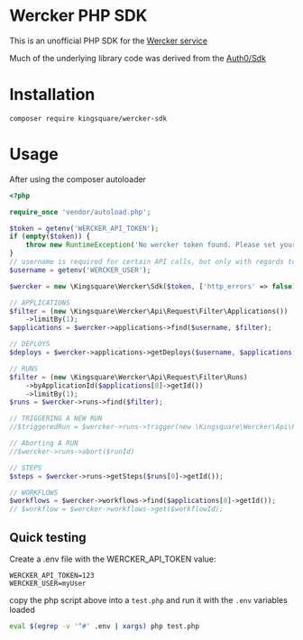 # Wercker PHP SDK

This is an unofficial PHP SDK for the [Wercker service](https:www.wercker.com)

Much of the underlying library code was derived from the [Auth0/Sdk](https://github.com/auth0/auth0-PHP)

# Installation

``` composer require kingsquare/wercker-sdk ```

# Usage

After using the composer autoloader

```php
<?php

require_once 'vendor/autoload.php';

$token = getenv('WERCKER_API_TOKEN');
if (empty($token)) {
    throw new RuntimeException('No wercker token found. Please set your token as provided by Wercker (see https:devcenter.wercker.com/development/api/authentication/');
}
// username is required for certain API calls, but only with regards to the applications endpoint
$username = getenv('WERCKER_USER');

$wercker = new \Kingsquare\Wercker\Sdk($token, ['http_errors' => false]);

// APPLICATIONS
$filter = (new \Kingsquare\Wercker\Api\Request\Filter\Applications())
    ->limitBy(1);
$applications = $wercker->applications->find($username, $filter);

// DEPLOYS
$deploys = $wercker->applications->getDeploys($username, $applications[0]->getId());

// RUNS
$filter = (new \Kingsquare\Wercker\Api\Request\Filter\Runs)
    ->byApplicationId($applications[0]->getId())
    ->limitBy(1);
$runs = $wercker->runs->find($filter);

// TRIGGERING A NEW RUN
//$triggeredRun = $wercker->runs->trigger(new \Kingsquare\Wercker\Api\Request\Run\Trigger($runs[0]->getPipeline()));

// Aborting A RUN
//$wercker->runs->abort($runId)

// STEPS
$steps = $wercker->runs->getSteps($runs[0]->getId());

// WORKFLOWS
$workflows = $wercker->workflows->find($applications[0]->getId());
// $workflow = $wercker->workflows->get($workflowId);
```

## Quick testing

Create a .env file with the WERCKER_API_TOKEN value:
```
WERCKER_API_TOKEN=123
WERCKER_USER=myUser
```
copy the php script above into a `test.php` and run it with the `.env` variables loaded
```bash
eval $(egrep -v '^#' .env | xargs) php test.php
```
